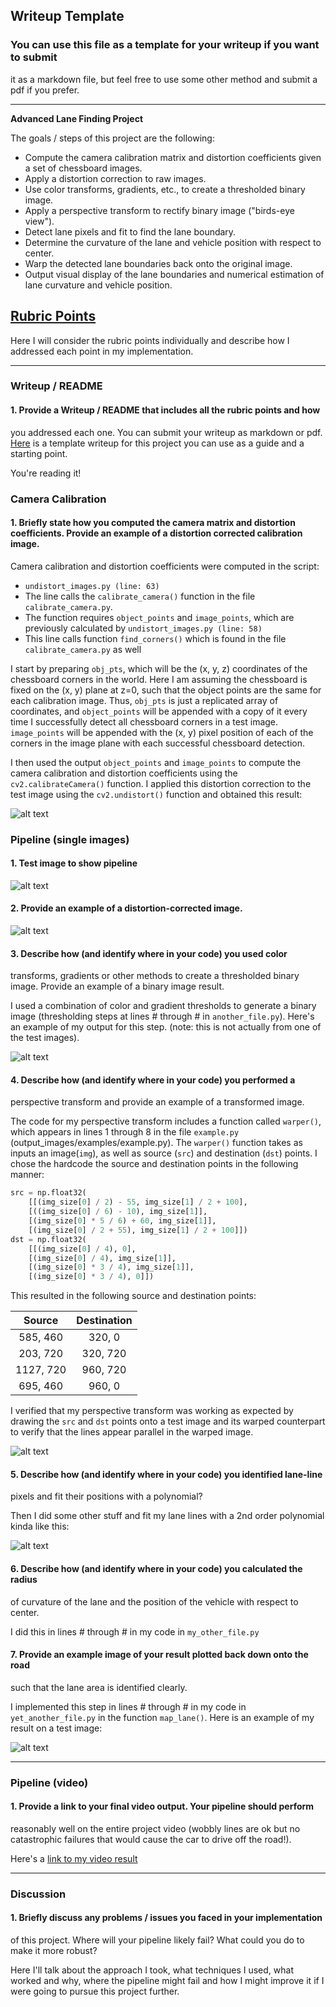 ## Writeup Template

### You can use this file as a template for your writeup if you want to submit
it as a markdown file, but feel free to use some other method and submit a pdf if you prefer.

---

**Advanced Lane Finding Project**

The goals / steps of this project are the following:

* Compute the camera calibration matrix and distortion coefficients given a set 
of chessboard images.
* Apply a distortion correction to raw images.
* Use color transforms, gradients, etc., to create a thresholded binary image.
* Apply a perspective transform to rectify binary image ("birds-eye view").
* Detect lane pixels and fit to find the lane boundary.
* Determine the curvature of the lane and vehicle position with respect to 
center.
* Warp the detected lane boundaries back onto the original image.
* Output visual display of the lane boundaries and numerical estimation of lane 
curvature and vehicle position.

[//]: # (Image References)

[image1]: ./output_images/undistort_chessboard.png "Undistorted"
[image2]: ./test_images/test1.jpg "Road Distorted"
[image3]: ./output_images/test1.jpg "Road Transformed"
[image4]: ./examples/binary_combo_example.jpg "Binary Example"
[image5]: ./examples/warped_straight_lines.jpg "Warp Example"
[image6]: ./examples/color_fit_lines.jpg "Fit Visual"
[image7]: ./examples/example_output.jpg "Output"
[video1]: ./project_video.mp4 "Video"

## [Rubric Points](https://review.udacity.com/#!/rubrics/571/view) 

Here I will consider the rubric points individually and describe how I addressed
 each point in my implementation.  

---

### Writeup / README

#### 1. Provide a Writeup / README that includes all the rubric points and how
you addressed each one.  You can submit your writeup as markdown or pdf. 
[Here](https://github.com/udacity/CarND-Advanced-Lane-Lines/blob/master/writeup_template.md)
is a template writeup for this project you can use as a guide and a starting
point.  

You're reading it!

### Camera Calibration

#### 1. Briefly state how you computed the camera matrix and distortion coefficients. Provide an example of a distortion corrected calibration image.

Camera calibration and distortion coefficients were computed in the script:

 * `undistort_images.py (line: 63)`
 * The line calls the `calibrate_camera()` function in the file `calibrate_camera.py`.
 * The function requires `object_points` and `image_points`, which are
 previously calculated by `undistort_images.py (line: 58)`
 * This line calls function `find_corners()` which is found in the file 
 `calibrate_camera.py` as well

I start by preparing `obj_pts`, which will be the (x, y, z) coordinates of the
chessboard corners in the world. Here I am assuming the chessboard is fixed on
the (x, y) plane at z=0, such that the object points are the same for each
calibration image.  Thus, `obj_pts` is just a replicated array of coordinates,
and `object_points` will be appended with a copy of it every time I successfully
detect all chessboard corners in a test image.  `image_points` will be appended
with the (x, y) pixel position of each of the corners in the image plane with
each successful chessboard detection.  

I then used the output `object_points` and `image_points` to compute the camera
calibration and distortion coefficients using the `cv2.calibrateCamera()`
function.  I applied this distortion correction to the test image using the
`cv2.undistort()` function and obtained this result: 

![alt text][image1]

### Pipeline (single images)

#### 1. Test image to show pipeline

![alt text][image2]

#### 2. Provide an example of a distortion-corrected image.

![alt text][image3]

#### 3. Describe how (and identify where in your code) you used color
transforms, gradients or other methods to create a thresholded binary image.
Provide an example of a binary image result.

I used a combination of color and gradient thresholds to generate a binary image
(thresholding steps at lines # through # in `another_file.py`).  Here's an
example of my output for this step.  (note: this is not actually from one of
the test images).

![alt text][image4]

#### 4. Describe how (and identify where in your code) you performed a
perspective transform and provide an example of a transformed image.

The code for my perspective transform includes a function called `warper()`,
which appears in lines 1 through 8 in the file `example.py` 
(output_images/examples/example.py).  The `warper()` function takes as inputs an
image(`img`), as well as source (`src`) and destination (`dst`) points.  I chose
the hardcode the source and destination points in the following manner:

```python
src = np.float32(
    [[(img_size[0] / 2) - 55, img_size[1] / 2 + 100],
    [((img_size[0] / 6) - 10), img_size[1]],
    [(img_size[0] * 5 / 6) + 60, img_size[1]],
    [(img_size[0] / 2 + 55), img_size[1] / 2 + 100]])
dst = np.float32(
    [[(img_size[0] / 4), 0],
    [(img_size[0] / 4), img_size[1]],
    [(img_size[0] * 3 / 4), img_size[1]],
    [(img_size[0] * 3 / 4), 0]])
```

This resulted in the following source and destination points:

| Source        | Destination   | 
|:-------------:|:-------------:| 
| 585, 460      | 320, 0        | 
| 203, 720      | 320, 720      |
| 1127, 720     | 960, 720      |
| 695, 460      | 960, 0        |

I verified that my perspective transform was working as expected by drawing the
`src` and `dst` points onto a test image and its warped counterpart to verify
that the lines appear parallel in the warped image.

![alt text][image5]

#### 5. Describe how (and identify where in your code) you identified lane-line
pixels and fit their positions with a polynomial?

Then I did some other stuff and fit my lane lines with a 2nd order polynomial
kinda like this:

![alt text][image6]

#### 6. Describe how (and identify where in your code) you calculated the radius
 of curvature of the lane and the position of the vehicle with respect to
 center.

I did this in lines # through # in my code in `my_other_file.py`

#### 7. Provide an example image of your result plotted back down onto the road
such that the lane area is identified clearly.

I implemented this step in lines # through # in my code in `yet_another_file.py`
in the function `map_lane()`.  Here is an example of my result on a test image:

![alt text][image7]

---

### Pipeline (video)

#### 1. Provide a link to your final video output.  Your pipeline should perform
 reasonably well on the entire project video (wobbly lines are ok but no
 catastrophic failures that would cause the car to drive off the road!).

Here's a [link to my video result](./project_video.mp4)

---

### Discussion

#### 1. Briefly discuss any problems / issues you faced in your implementation
of this project.  Where will your pipeline likely fail?  What could you do to
make it more robust?

Here I'll talk about the approach I took, what techniques I used, what worked
and why, where the pipeline might fail and how I might improve it if I were
going to pursue this project further.  
